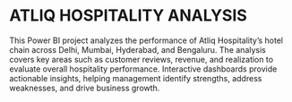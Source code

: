 # ATLIQ HOSPITALITY ANALYSIS

This Power BI project analyzes the performance of Atliq Hospitality’s hotel chain across Delhi, Mumbai, Hyderabad, and Bengaluru. The analysis covers key areas such as customer reviews, revenue, and realization to evaluate overall hospitality performance. Interactive dashboards provide actionable insights, helping management identify strengths, address weaknesses, and drive business growth.

